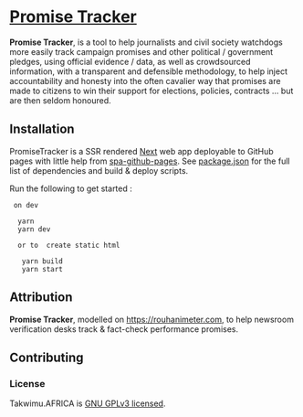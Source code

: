 # [Promise Tracker](https://promisetracker.codeforafrica.org)

**Promise Tracker**, is a tool to help journalists and civil society watchdogs more easily track campaign promises and other political / government pledges, using official evidence / data, as well as crowdsourced information, with a transparent and defensible methodology, to help inject accountability and honesty into the often cavalier way that promises are made to citizens to win their support for elections, policies, contracts … but are then seldom honoured.

## Installation

PromiseTracker is a SSR rendered [Next](https://nextjs.org/) web app deployable to GitHub pages with little help from [spa-github-pages](https://github.com/rafrex/spa-github-pages). See [package.json](./package.json) for the full list of dependencies and build & deploy scripts.


Run the following to get started :

```
 on dev

  yarn 
  yarn dev

  or to  create static html
  
   yarn build
   yarn start

```


## Attribution

**Promise Tracker**, modelled on https://rouhanimeter.com, to help newsroom verification desks track & fact-check performance promises.

## Contributing

### License

Takwimu.AFRICA is [GNU GPLv3 licensed](./LICENSE).
